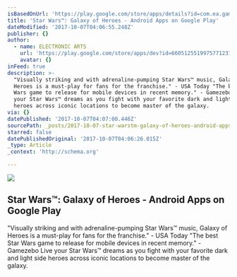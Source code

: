 ```yaml
---
isBasedOnUrl: 'https://play.google.com/store/apps/details?id=com.ea.game.starwarscapital_row'
title: 'Star Wars™: Galaxy of Heroes - Android Apps on Google Play'
dateModified: '2017-10-07T04:06:55.248Z'
publisher: {}
author:
  - name: ELECTRONIC ARTS
    url: 'https://play.google.com/store/apps/dev?id=6605125519975771237'
    avatar: {}
inFeed: true
description: >-
  "Visually striking and with adrenaline-pumping Star Wars™ music, Galaxy of
  Heroes is a must-play for fans for the franchise." - USA Today "The best Star
  Wars game to release for mobile devices in recent memory." - Gamezebo Live
  your Star Wars™ dreams as you fight with your favorite dark and light side
  heroes across iconic locations to become master of the galaxy.
via: {}
datePublished: '2017-10-07T04:07:00.446Z'
sourcePath: _posts/2017-10-07-star-warstm-galaxy-of-heroes-android-apps-on-google-play.md
starred: false
datePublishedOriginal: '2017-10-07T04:06:26.015Z'
_type: Article
_context: 'http://schema.org'

---
```

<article style=""><img src="https://imgflo.herokuapp.com/graph/2b2431f8e7ba7b0/7c9b9a483600c6ffecdc71c3f68aecd1/croprotate.jpg?cropheight=280&amp;cropwidth=480&amp;degrees=0&amp;input=https%3A%2F%2Fi.ytimg.com%2Fvi%2FSi45-JJLgcw%2Fhqdefault.jpg&amp;x=0&amp;y=40" /><h1>Star Wars™: Galaxy of Heroes - Android Apps on Google Play</h1><p>"Visually striking and with adrenaline-pumping Star Wars™ music, Galaxy of Heroes is a must-play for fans for the franchise." - USA Today "The best Star Wars game to release for mobile devices in recent memory." - Gamezebo Live your Star Wars™ dreams as you fight with your favorite dark and light side heroes across iconic locations to become master of the galaxy.</p></article>